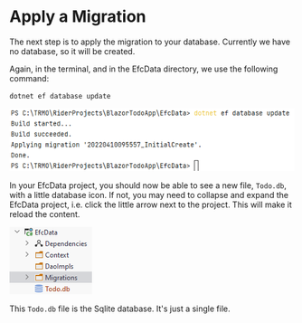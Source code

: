 # Apply a Migration

The next step is to apply the migration to your database. Currently we have no database, so it will be created.

Again, in the terminal, and in the EfcData directory, we use the following command:

```
dotnet ef database update
```

![img_9.png](img_9.png)

In your EfcData project, you should now be able to see a new file, `Todo.db`, with a little database icon. If not, you may need to collapse and expand the EfcData project, i.e. click the little arrow next to the project. This will make it reload the content.

![img_10.png](img_10.png)

This `Todo.db` file is the Sqlite database. It's just a single file.

